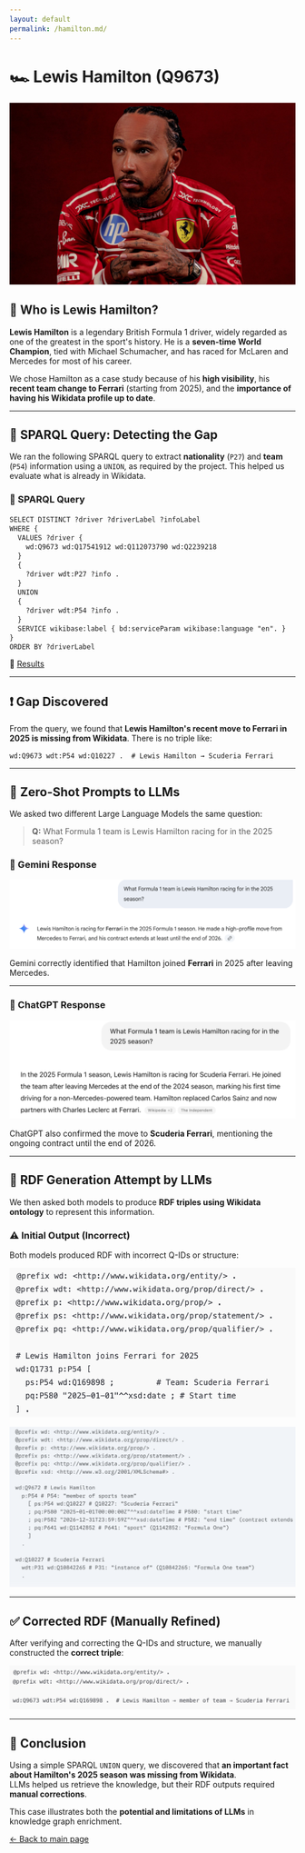 ```yaml
---
layout: default
permalink: /hamilton.md/
---
```

# 🏎️ Lewis Hamilton (Q9673)

![Lewis Hamilton](assets/images/hamilton2.jpg)

## 👤 Who is Lewis Hamilton?

**Lewis Hamilton** is a legendary British Formula 1 driver, widely regarded as one of the greatest in the sport's history. He is a **seven-time World Champion**, tied with Michael Schumacher, and has raced for McLaren and Mercedes for most of his career.

We chose Hamilton as a case study because of his **high visibility**, his **recent team change to Ferrari** (starting from 2025), and the **importance of having his Wikidata profile up to date**.

---

## 🧪 SPARQL Query: Detecting the Gap

We ran the following SPARQL query to extract **nationality** (`P27`) and **team** (`P54`) information using a `UNION`, as required by the project. This helped us evaluate what is already in Wikidata.

### 📄 SPARQL Query

```sparql
SELECT DISTINCT ?driver ?driverLabel ?infoLabel
WHERE {
  VALUES ?driver {
    wd:Q9673 wd:Q17541912 wd:Q112073790 wd:Q2239218
  }
  {
    ?driver wdt:P27 ?info .
  }
  UNION
  {
    ?driver wdt:P54 ?info .
  }
  SERVICE wikibase:label { bd:serviceParam wikibase:language "en". }
}
ORDER BY ?driverLabel
```

📎 [Results](https://w.wiki/EEnK)

---

## ❗ Gap Discovered

From the query, we found that **Lewis Hamilton's recent move to Ferrari in 2025 is missing from Wikidata**. There is no triple like:

```turtle
wd:Q9673 wdt:P54 wd:Q10227 .  # Lewis Hamilton → Scuderia Ferrari
```

---

## 🤖 Zero-Shot Prompts to LLMs

We asked two different Large Language Models the same question:

> **Q:** What Formula 1 team is Lewis Hamilton racing for in the 2025 season?

### 💬 Gemini Response

![Gemini Response](assets/images/Gemini_Lewis.png)

Gemini correctly identified that Hamilton joined **Ferrari** in 2025 after leaving Mercedes.

---

### 💬 ChatGPT Response

![ChatGPT Response](assets/images/Gpt_Lewis.png)

ChatGPT also confirmed the move to **Scuderia Ferrari**, mentioning the ongoing contract until the end of 2026.

---

## 🧱 RDF Generation Attempt by LLMs

We then asked both models to produce **RDF triples using Wikidata ontology** to represent this information.

### ⚠️ Initial Output (Incorrect)

Both models produced RDF with incorrect Q-IDs or structure:

![Wrong RDF Screenshot](assets/images/rdf_incorrect1.png)

![Another Wrong RDF Screenshot](assets/images/rdf_incorrect2.png)

---

## ✅ Corrected RDF (Manually Refined)

After verifying and correcting the Q-IDs and structure, we manually constructed the **correct triple**:

![Correct RDF Screenshot](assets/images/rdf_final_correct.png)

---

## 📌 Conclusion

Using a simple SPARQL `UNION` query, we discovered that **an important fact about Hamilton's 2025 season was missing from Wikidata**.  
LLMs helped us retrieve the knowledge, but their RDF outputs required **manual corrections**.

This case illustrates both the **potential and limitations of LLMs** in knowledge graph enrichment.

<p><a href="/formula1/">← Back to main page</a></p>

